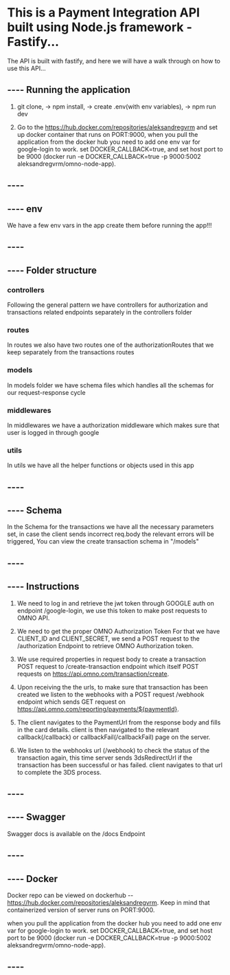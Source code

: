 # This is a Payment Integration API built using Node.js framework - Fastify... ####
 The API is built with fastify, and here we will have a walk through on how to use this API...

## ---- Running the application
 1) git clone, -> npm install, -> create .env(with env variables), -> npm run dev

 2) Go to the https://hub.docker.com/repositories/aleksandregvrm and set up docker container that runs on PORT:9000, when you pull the application from the docker hub you need to add one env var for google-login to work. set DOCKER_CALLBACK=true, and set host port to be 9000 (docker run -e DOCKER_CALLBACK=true -p 9000:5002 aleksandregvrm/omno-node-app).
## ---- 

## ---- env
 We have a few env vars in the app create them before running the app!!!
## ---- 

## ---- Folder structure 

### controllers
 Following the general pattern we have controllers for authorization and transactions related endpoints separately in the controllers folder

### routes
 In routes we also have two routes one of the authorizationRoutes that we keep separately from the transactions routes 

### models
 In models folder we have schema files which handles all the schemas for our request-response cycle

### middlewares
 In middlewares we have a authorization middleware which makes sure that user is logged in through google

### utils
 In utils we have all the helper functions or objects used in this app
## ----

## ---- Schema
 In the Schema for the transactions we have all the necessary parameters set, in case the client sends incorrect req.body the relevant errors will be triggered, You can view the create transaction schema in "/models"
## ---- 


## ---- Instructions

 1) We need to log in and retrieve the jwt token through GOOGLE auth on endpoint /google-login, we use this token to make post requests to OMNO API.

 2) We need to get the proper OMNO Authorization Token For that we have CLIENT_ID and CLIENT_SECRET, we send a POST request to the /authorization Endpoint to retrieve OMNO Authorization token.

 3) We use required properties in request body to create a transaction POST request to /create-transaction endpoint which itself POST requests on https://api.omno.com/transaction/create.

 4) Upon receiving the the urls, to make sure that transaction has been created we listen to the webhooks with a POST request /webhook endpoint which sends GET request on https://api.omno.com/reporting/payments/${paymentId}.

 5) The client navigates to the PaymentUrl from the response body and fills in the card details. client is then navigated to the relevant callback(/callback) or callbackFail(/callbackFail) page on the server.

 6) We listen to the webhooks url (/webhook) to check the status of the transaction again, this time server sends 3dsRedirectUrl if the transaction has been successful or has failed. client navigates to that url to complete the 3DS process.
 
## ----

## ---- Swagger
 Swagger docs is available on the /docs Endpoint
## ----

## ---- Docker
 Docker repo can be viewed on dockerhub -- https://hub.docker.com/repositories/aleksandregvrm. Keep in mind that containerized version of server runs on PORT:9000.

 when you pull the application from the docker hub you need to add one env var for google-login to work. set DOCKER_CALLBACK=true, and set host port to be 9000 (docker run -e DOCKER_CALLBACK=true -p 9000:5002 aleksandregvrm/omno-node-app).
## ---- 